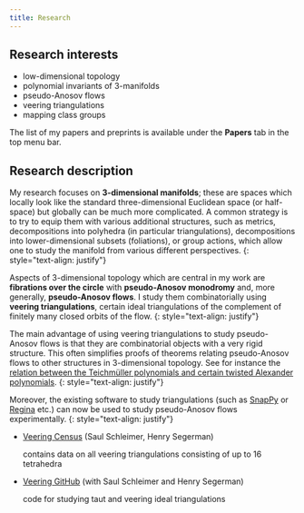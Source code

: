 ```yaml
---
title: Research
---
```


## Research interests 
* low-dimensional topology
* polynomial invariants of 3-manifolds 
* pseudo-Anosov flows
* veering triangulations
* mapping class groups

The list of my papers and preprints is available under the **Papers** tab in the top menu bar.


## Research description
My research focuses on __3-dimensional manifolds__; these are spaces which locally look like the standard three-dimensional Euclidean space (or half-space) but globally can be much more complicated. A common strategy is to try to equip them with various additional structures, such as metrics, decompositions into polyhedra (in particular triangulations), decompositions into lower-dimensional subsets (foliations), or group actions, which allow one to study the manifold from various different perspectives.
{: style="text-align: justify"}

Aspects of 3-dimensional topology which are central in my work are __fibrations over the circle__ with __pseudo-Anosov monodromy__ and, more generally, __pseudo-Anosov flows__. I study them combinatorially using __veering triangulations__, certain ideal triangulations of the complement of finitely many closed orbits of the flow.
{: style="text-align: justify"}

The main advantage of using veering triangulations to study pseudo-Anosov flows is that they are combinatorial objects with a very rigid structure. This often simplifies proofs of theorems relating pseudo-Anosov flows to other structures in 3-dimensional topology. See for instance the [relation between the Teichmüller polynomials and certain twisted Alexander polynomials](https://arxiv.org/abs/2101.12162v3).
{: style="text-align: justify"}

Moreover, the existing software to study triangulations (such as [SnapPy](https://snappy.math.uic.edu/) or [Regina](https://regina-normal.github.io/) etc.) can now be used to study pseudo-Anosov flows experimentally.
{: style="text-align: justify"}

   * [Veering Census](https://math.okstate.edu/people/segerman/veering.html) (Saul Schleimer, Henry Segerman)
     
     contains data on all veering triangulations consisting of up to 16 tetrahedra

   * [Veering GitHub](https://github.com/henryseg/Veering) (with Saul Schleimer and Henry Segerman)

     code for studying taut and veering ideal triangulations





